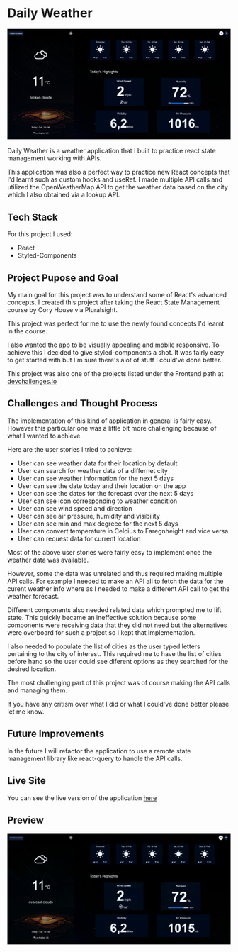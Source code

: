 # Daily Weather

![banner](banner.png)

Daily Weather is a weather application that I built to practice react state management working with APIs.

This application was also a perfect way to practice new React concepts that I'd learnt such as custom hooks and useRef. I made multiple API calls and utilized the OpenWeatherMap API to get the weather data based on the city which I also obtained via a lookup API.

## Tech Stack

For this project I used:

- React
- Styled-Components

## Project Pupose and Goal

My main goal for this project was to understand some of React's advanced concepts. I created this project after taking the React State Management course by Cory House via Pluralsight.

This project was perfect for me to use the newly found concepts I'd learnt in the course.

I also wanted the app to be visually appealing and mobile responsive. To achieve this I decided to give styled-components a shot. It was fairly easy to get started with but I'm sure there's alot of stuff I could've done better.

This project was also one of the projects listed under the Frontend path at [devchallenges.io](https://devchallenges.io)

## Challenges and Thought Process

The implementation of this kind of application in general is fairly easy. However this particular one  was a little bit more challenging because of what I wanted to achieve.

Here are the user stories I tried to achieve:

- User can see weather data for their location by default
- User can search for weather data of a differnet city
- User can see weather information for the next 5 days
- User can see the date today and their location on the app
- User can see the dates for the forecast over the next 5 days
- User can see Icon corresponding to weather condition
- User can see wind speed and direction
- User can see air pressure, humidity and visibility
- User can see min and max degreee for the next 5 days
- User can convert temperature in Celcius to Faregnheight and vice versa
- User can request data for current location

Most of the above user stories were fairly easy to implement once the weather data was available.

However, some the data was unrelated and thus required making multiple API calls. For example I needed to make an API all to fetch the data for the curent weather info where as I needed to make a different API call to get the weather forecast.

Different components also needed related data which prompted me to lift state. This quickly became an ineffective solution because some components were receiving data that they did not need but the alternatives were overboard for such a project so I kept that implementation.

I also needed to populate the list of cities as the user typed letters pertaining to the city of interest. This required me to have the list of cities before hand so the user could see diferent options as they searched for the desired location.

The most challenging part of this project was of course making the API calls and managing them.

If you have any critism over what I did or what I could've done better please let me know.

## Future Improvements

In the future I will refactor the application to use a remote state management library like react-query to handle the API calls.

## Live Site

You can see the live version of the application [here](https://dailyweather.netlify.app)

## Preview

![preview](preview.gif)
